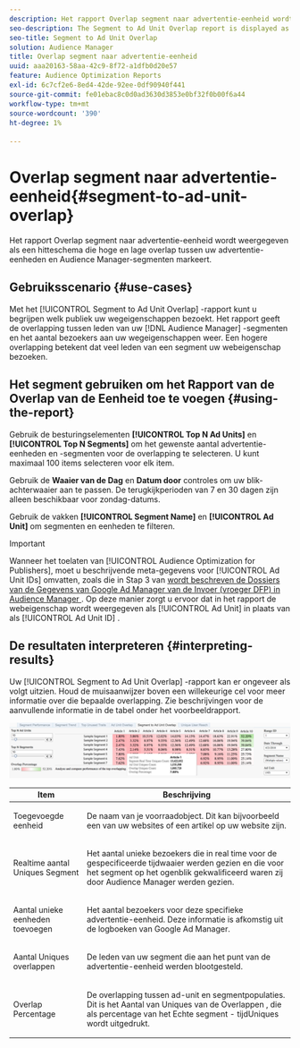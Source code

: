```yaml
---
description: Het rapport Overlap segment naar advertentie-eenheid wordt weergegeven als een hitteschema die hoge en lage overlap tussen uw advertentie-eenheden en Audience Manager-segmenten markeert.
seo-description: The Segment to Ad Unit Overlap report is displayed as a heat chart that highlights high and low overlaps between your Ad Units and Audience Manager segments.
seo-title: Segment to Ad Unit Overlap
solution: Audience Manager
title: Overlap segment naar advertentie-eenheid
uuid: aaa20163-58aa-42c9-8f72-a1dfb0d20e57
feature: Audience Optimization Reports
exl-id: 6c7cf2e6-8ed4-42de-92ee-0df90940f441
source-git-commit: fe01ebac8c0d0ad3630d3853e0bf32f0b00f6a44
workflow-type: tm+mt
source-wordcount: '390'
ht-degree: 1%

---
```


# Overlap segment naar advertentie-eenheid{#segment-to-ad-unit-overlap}

Het rapport Overlap segment naar advertentie-eenheid wordt weergegeven als een hitteschema die hoge en lage overlap tussen uw advertentie-eenheden en Audience Manager-segmenten markeert.

## Gebruiksscenario {#use-cases}

Met het [!UICONTROL Segment to Ad Unit Overlap] -rapport kunt u begrijpen welk publiek uw wegeigenschappen bezoekt. Het rapport geeft de overlapping tussen leden van uw [!DNL Audience Manager] -segmenten en het aantal bezoekers aan uw wegeigenschappen weer. Een hogere overlapping betekent dat veel leden van een segment uw webeigenschap bezoeken.

## Het segment gebruiken om het Rapport van de Overlap van de Eenheid toe te voegen {#using-the-report}

Gebruik de besturingselementen **[!UICONTROL Top N Ad Units]** en **[!UICONTROL Top N Segments]** om het gewenste aantal advertentie-eenheden en -segmenten voor de overlapping te selecteren. U kunt maximaal 100 items selecteren voor elk item.

Gebruik de **Waaier van de Dag** en **Datum door** controles om uw blik-achterwaaier aan te passen. De terugkijkperioden van 7 en 30 dagen zijn alleen beschikbaar voor zondag-datums.

Gebruik de vakken **[!UICONTROL Segment Name]** en **[!UICONTROL Ad Unit]** om segmenten en eenheden te filteren.

>[!IMPORTANT]
>
>Wanneer het toelaten van [!UICONTROL Audience Optimization for Publishers], moet u beschrijvende meta-gegevens voor [!UICONTROL Ad Unit IDs] omvatten, zoals die in Stap 3 van [ wordt beschreven de Dossiers van de Gegevens van Google Ad Manager van de Invoer (vroeger DFP) in Audience Manager ](../../../reporting/audience-optimization-reports/aor-publishers/import-dfp.md). Op deze manier zorgt u ervoor dat in het rapport de webeigenschap wordt weergegeven als [!UICONTROL Ad Unit] in plaats van als [!UICONTROL Ad Unit ID] .

## De resultaten interpreteren {#interpreting-results}

Uw [!UICONTROL Segment to Ad Unit Overlap] -rapport kan er ongeveer als volgt uitzien. Houd de muisaanwijzer boven een willekeurige cel voor meer informatie over die bepaalde overlapping. Zie beschrijvingen voor de aanvullende informatie in de tabel onder het voorbeeldrapport.

![](assets/publisher_segment_ad_unit_overlap.png)

<table id="table_22340F45B1B94D3796174CB30A60E212"> 
 <thead> 
  <tr> 
   <th colname="col1" class="entry"> Item </th> 
   <th colname="col2" class="entry"> Beschrijving </th> 
  </tr>
 </thead>
 <tbody> 
  <tr> 
   <td colname="col1"> <p><span class="wintitle"> Toegevoegde eenheid </span> </p> </td> 
   <td colname="col2"> <p>De naam van je voorraadobject. Dit kan bijvoorbeeld een van uw websites of een artikel op uw website zijn. </p> </td> 
  </tr> 
  <tr> 
   <td colname="col1"> <p><span class="wintitle"> Realtime aantal Uniques Segment </span> </p> </td> 
   <td colname="col2"> <p>Het aantal unieke bezoekers die in real time voor de gespecificeerde tijdwaaier werden gezien en die voor het segment op het ogenblik gekwalificeerd waren zij door <span class="keyword"> Audience Manager </span> werden gezien. </p> </td> 
  </tr> 
  <tr> 
   <td colname="col1"> <p><span class="wintitle"> Aantal unieke eenheden toevoegen </span> </p> </td> 
   <td colname="col2"> <p>Het aantal bezoekers voor deze specifieke advertentie-eenheid. Deze informatie is afkomstig uit de logboeken van Google Ad Manager. </p> </td> 
  </tr> 
  <tr> 
   <td colname="col1"> <p><span class="wintitle"> Aantal Uniques overlappen </span> </p> </td> 
   <td colname="col2"> <p>De leden van uw segment die aan het punt van de advertentie-eenheid werden blootgesteld. </p> </td> 
  </tr> 
  <tr> 
   <td colname="col1"> <p><span class="wintitle"> Overlap Percentage </span> </p> </td> 
   <td colname="col2"> <p>De overlapping tussen ad-unit en segmentpopulaties. Dit is het <span class="wintitle"> Aantal van Uniques van de Overlappen </span>, die als percentage van het <span class="wintitle"> Echte segment - tijdUniques </span> wordt uitgedrukt. </p> </td> 
  </tr> 
 </tbody> 
</table>
